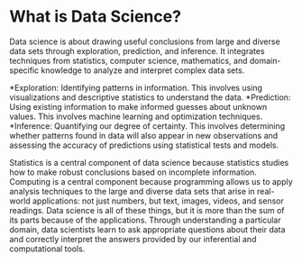 What is Data Science?
====================

Data science is about drawing useful conclusions from large and diverse data sets through exploration, prediction, and inference. It integrates techniques from statistics, computer science, mathematics, and domain-specific knowledge to analyze and interpret complex data sets.


*Exploration: Identifying patterns in information. This involves using visualizations and descriptive statistics to understand the data.
*Prediction: Using existing information to make informed guesses about unknown values. This involves machine learning and optimization techniques.
*Inference: Quantifying our degree of certainty. This involves determining whether patterns found in data will also appear in new observations and assessing the accuracy of predictions using statistical tests and models.


Statistics is a central component of data science because statistics studies how to make robust conclusions based on incomplete information. Computing is a central component because programming allows us to apply analysis techniques to the large and diverse data sets that arise in real-world
applications: not just numbers, but text, images, videos, and sensor readings. Data science is all of these things, but it is more than the sum of its parts because of the applications. Through understanding a particular domain, data scientists learn to ask appropriate questions about their data and correctly interpret the answers provided by our inferential and computational tools.

